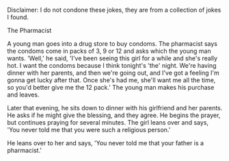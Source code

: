Disclaimer: I do not condone these jokes, they are from a collection of jokes I found.

The Pharmacist

A young man goes into a drug store to buy condoms. The pharmacist says the condoms come in packs of 3, 9 or 12 and asks which the young man wants. 'Well,' he said, 'I've been seeing this girl for a while and she's really hot. I want the condoms because I think tonight's 'the' night. We're having dinner with her parents, and then we're going out, and I've got a feeling I'm gonna get lucky after that. Once she's had me, she'll want me all the time, so you'd better give me the 12 pack.' The young man makes his purchase and leaves. 

Later that evening, he sits down to dinner with his girlfriend and her parents. He asks if he might give the blessing, and they agree. He begins the prayer, but continues praying for several minutes. The girl leans over and says, 'You never told me that you were such a religious person.'

He leans over to her and says, 'You never told me that your father is a pharmacist.'


